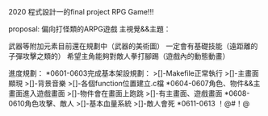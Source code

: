 2020 程式設計一的final project
RPG Game!!!

proposal:
偏向打怪類的ARPG遊戲
主視覺&&主題：

武器等附加元素目前還在規劃中（武器的美術圖）
一定會有基礎技能（遠距離的子彈攻擊之類的）
希望主角能夠對敵人拳打腳踢（遊戲內的動態動畫）


進度規劃：
*0601-0603完成基本架設規劃：
		>[]-Makefile正常執行
		>[]-主畫面顯現
		>[]-背景音樂
		>[]-各個function位置建立.c檔
*0604-0607角色、物件&&主畫面進入遊戲畫面
		>[]-物件會在畫面上跑跳
		>[]-有主畫面、遊戲畫面
*0608-0610角色攻擊、敵人
		>[]-基本血量系統
		>[]-敵人會死
*0611-0613 ！@#！@
		

